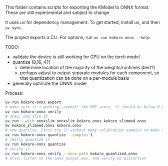 This folder contains scripts for exporting the KModel to ONNX format. These are still experimental and subject to change.

It uses uv for dependency management. To get started, install uv, and then `uv sync`.


The project exports a CLI. For options, run `uv run kokoro-onnx --help`.


TODO:
- validate the device is still working for GPU on the torch model
- quantize (8,16, 4?)
    - determine location of the majority of the weights/runtimes (bert?)
    - perhaps adjust to output separate modules for each component, so that quantization can be done on a per-module basis
- generally optimize the ONNX model


Process:

```bash
uv run kokoro-onnx export
# make sure it's working, eyeball the MSE score, it should be below 0.001 (usually around 0.0006)
uv run kokoro-onnx verify
# okay, now slim it
uv run --with onnxslim onnxslim kokoro.onnx kokoro_slimmed.onnx
mv kokoro_slimmed.onnx kokoro.onnx
# now quantize. First try it without many calibration samples to make sure everything is working
uv run kokoro-onnx quantize --samples 1
# really quantize it
uv run kokoro-onnx quantize
# verify it
uv run kokoro-onnx verify --onnx-path kokoro_quantized.onnx
# also, listen to the onnx_output.wav, and verify no distortion
```





```

